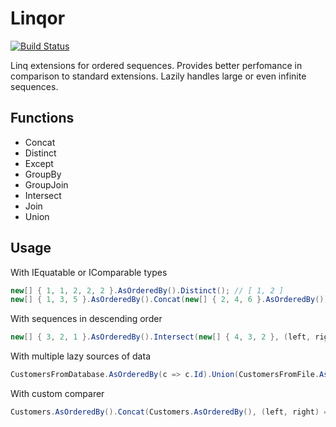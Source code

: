 # Linqor
[![Build Status](https://travis-ci.org/dangerozov/linqor.svg?branch=master)](https://travis-ci.org/dangerozov/linqor)

Linq extensions for ordered sequences. Provides better perfomance in comparison to standard extensions. Lazily handles large or even infinite sequences.

## Functions
- Concat
- Distinct
- Except
- GroupBy
- GroupJoin
- Intersect
- Join
- Union

## Usage
With IEquatable or IComparable types
```csharp
new[] { 1, 1, 2, 2, 2 }.AsOrderedBy().Distinct(); // [ 1, 2 ]
new[] { 1, 3, 5 }.AsOrderedBy().Concat(new[] { 2, 4, 6 }.AsOrderedBy()); // [ 1, 2, 3, 4, 5, 6 ]
```
With sequences in descending order
```csharp
new[] { 3, 2, 1 }.AsOrderedBy().Intersect(new[] { 4, 3, 2 }, (left, right) => left.CompareTo(right) * -1); // [ 3, 2 ]
```
With multiple lazy sources of data
```csharp
CustomersFromDatabase.AsOrderedBy(c => c.Id).Union(CustomersFromFile.AsOrderedBy(c => c.Id)); // customers that don't exist in database will be read from file
```
With custom comparer
```csharp
Customers.AsOrderedBy().Concat(Customers.AsOrderedBy(), (left, right) => left.Id < right.Id ? -1 : left.Id == right.Id ? 0 : 1);
```
